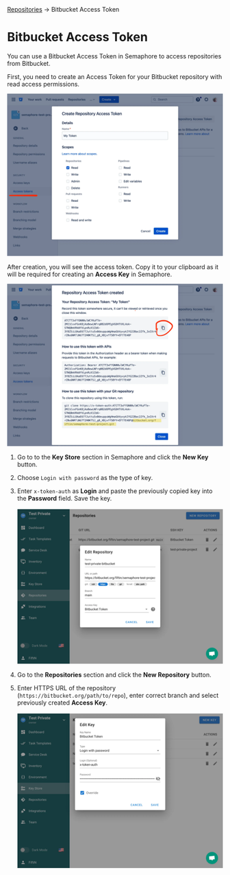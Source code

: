<div class="breadcrumbs">
    <a href="/user-guide/repositories">Repositories</a>
    → Bitbucket Access Token
</div>

# Bitbucket Access Token

You can use a Bitbucket Access Token in Semaphore to access repositories from Bitbucket.

First, you need to create an Access Token for your Bitbucket repository with read access permissions.

![](<../../.gitbook/assets/bitbucket_access_token_1.webp>)


After creation, you will see the access token. Copy it to your clipboard as it will be required for creating an **Access Key** in Semaphore.

![](<../../.gitbook/assets/bitbucket_access_token_2.webp>)

1. Go to to the **Key Store** section in Semaphore and click the **New Key** button.

2. Choose `Login with password` as the type of key.

3. Enter `x-token-auth` as **Login** and paste the previously copied key into the **Password** field. Save the key.<br><br>![](<../../.gitbook/assets/bitbucket_access_token_3.webp>)

4. Go to the **Repositories** section and click the **New Repository** button.

5. Enter HTTPS URL of the repository (`https://bitbucket.org/path/to/repo`), enter correct branch and select previously created **Access Key**.<br><br>![](<../../.gitbook/assets/bitbucket_access_token_4.webp>)